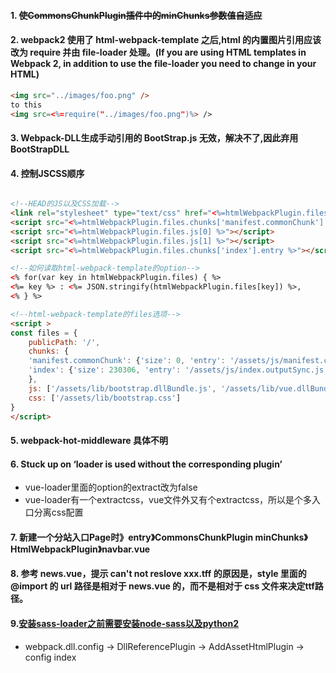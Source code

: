 #### 1. <del>使CommonsChunkPlugin插件中的minChunks参数值自适应</del>

#### 2. webpack2 使用了 html-webpack-template 之后,html 的内置图片引用应该改为 require 并由 file-loader 处理。(If you are using HTML templates in Webpack 2, in addition to use the file-loader you need to change in your HTML)
```HTML
<img src="../images/foo.png" /> 
to this 
<img src=<%=require("../images/foo.png")%> />
```

#### 3. Webpack-DLL生成手动引用的 BootStrap.js 无效，解决不了,因此弃用 BootStrapDLL

#### 4. 控制JSCSS顺序
```HTML

<!--HEAD的JS以及CSS加载-->
<link rel="stylesheet" type="text/css" href="<%=htmlWebpackPlugin.files.css[0] %>">
<script src="<%=htmlWebpackPlugin.files.chunks['manifest.commonChunk'].entry %>"></script>
<script src="<%=htmlWebpackPlugin.files.js[0] %>"></script>
<script src="<%=htmlWebpackPlugin.files.js[1] %>"></script>
<script src="<%=htmlWebpackPlugin.files.chunks['index'].entry %>"></script>

<!--如何读取html-webpack-template的option-->
<% for(var key in htmlWebpackPlugin.files) { %>
<%= key %> : <%= JSON.stringify(htmlWebpackPlugin.files[key]) %>,
<% } %>

<!--html-webpack-template的files选项-->
<script >
const files = {
	publicPath: '/',
	chunks: {
	'manifest.commonChunk': {'size': 0, 'entry': '/assets/js/manifest.commonChunk.js', 'hash': 'b154c8f7e1f0f6a3bff4', 'css': []},
	'index': {'size': 230306, 'entry': '/assets/js/index.outputSync.js', 'hash': 'f3d729b546119a0e4cab', 'css': []}
	},
	js: ['/assets/lib/bootstrap.dllBundle.js', '/assets/lib/vue.dllBundle.js', '/assets/js/manifest.commonChunk.js', '/assets/js/index.outputSync.js'],
	css: ['/assets/lib/bootstrap.css']
}
</script>
```

#### 5. webpack-hot-middleware 具体不明

#### 6. Stuck up on ‘loader is used without the corresponding plugin’ 
- vue-loader里面的option的extract改为false
- vue-loader有一个extractcss，vue文件外又有个extractcss，所以是个多入口分离css配置

#### 7. 新建一个分站入口Page时》entry》CommonsChunkPlugin minChunks》HtmlWebpackPlugin》navbar.vue

#### 8. 参考 news.vue，提示 can't not reslove xxx.tff 的原因是，style 里面的 @import 的 url 路径是相对于 news.vue 的，而不是相对于 css 文件来决定ttf路径。

#### 9.[安装sass-loader之前需要安装node-sass以及python2](http://blog.sina.com.cn/s/blog_4441270b0102w68q.html)

- webpack.dll.config -> DllReferencePlugin -> AddAssetHtmlPlugin -> config index